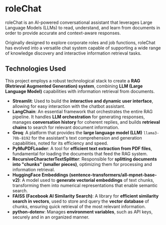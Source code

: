 # roleChat

roleChat is an AI-powered conversational assistant that leverages Large Language Models (LLMs) to read, understand, and learn from documents in order to provide accurate and context-aware responses.  

Originally designed to explore corporate roles and job functions, roleChat has evolved into a versatile chat system capable of supporting a wide range of knowledge discovery and interactive information retrieval tasks.

## Technologies Used
This project employs a robust technological stack to create a **RAG (Retrieval Augmented Generation) system**, combining **LLM (Large Language Model)** capabilities with information retrieval from documents.

* **Streamlit**: Used to build the **interactive and dynamic user interface**, allowing for easy interaction with the chatbot assistant.
* **LangChain**: An essential framework that orchestrates the entire RAG pipeline. It handles **LLM orchestration** for generating responses, manages **conversation history** for coherent replies, and builds **retrieval chains** to search for relevant document information.
* **Groq**: A platform that provides the **large language model (LLM)** `llama3-70b-8192` for the assistant's text comprehension and generation capabilities, noted for its efficiency and speed.
* **PyMuPDFLoader**: A tool for **efficient text extraction from PDF files**, fundamental for loading the documents that feed the RAG system.
* **RecursiveCharacterTextSplitter**: Responsible for **splitting documents into "chunks" (smaller pieces)**, optimizing them for processing and information retrieval.
* **HuggingFace Embeddings (sentence-transformers/all-mpnet-base-v2)**: A model used to **generate vectorial embeddings** of text chunks, transforming them into numerical representations that enable semantic search.
* **FAISS (Facebook AI Similarity Search)**: A library for **efficient similarity search in vectors**, used to store and query the **vector database** of chunks, ensuring quick retrieval of the most relevant information.
* **python-dotenv**: Manages **environment variables**, such as API keys, securely and in an organized manner.